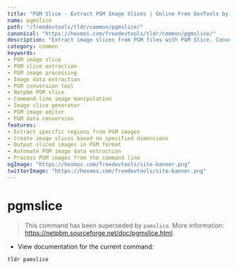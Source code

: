 ```yaml
---
title: "PGM Slice - Extract PGM Image Slices | Online Free DevTools by Hexmos"
name: pgmslice
path: "/freedevtools/tldr/common/pgmslice/"
canonical: "https://hexmos.com/freedevtools/tldr/common/pgmslice/"
description: "Extract image slices from PGM files with PGM Slice. Convert and manipulate image data with this command-line tool. Free online tool, no registration required."
category: common
keywords:
- PGM image slice
- PGM slice extraction
- PGM image processing
- Image data extraction
- PGM conversion tool
- Netpbm PGM slice
- Command-line image manipulation
- Image slice generator
- PGM image editor
- PGM data conversion
features:
- Extract specific regions from PGM images
- Create image slices based on specified dimensions
- Output sliced images in PGM format
- Automate PGM image data extraction
- Process PGM images from the command line
ogImage: "https://hexmos.com/freedevtools/site-banner.png"
twitterImage: "https://hexmos.com/freedevtools/site-banner.png"
---
```


# pgmslice

> This command has been superseded by `pamslice`.
> More information: <https://netpbm.sourceforge.net/doc/pgmslice.html>.

- View documentation for the current command:

`tldr pamslice`
